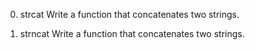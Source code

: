 0. strcat
Write a function that concatenates two strings.

1. strncat
Write a function that concatenates two strings.

